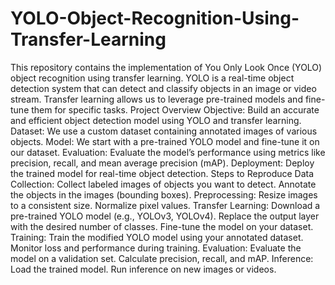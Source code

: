 # YOLO-Object-Recognition-Using-Transfer-Learning
This repository contains the implementation of You Only Look Once (YOLO) object recognition using transfer learning. YOLO is a real-time object detection system that can detect and classify objects in an image or video stream. Transfer learning allows us to leverage pre-trained models and fine-tune them for specific tasks.
Project Overview
Objective: 
Build an accurate and efficient object detection model using YOLO and transfer learning.
Dataset: 
We use a custom dataset containing annotated images of various objects.
Model:
We start with a pre-trained YOLO model and fine-tune it on our dataset.
Evaluation:
Evaluate the model’s performance using metrics like precision, recall, and mean average precision (mAP).
Deployment: Deploy the trained model for real-time object detection.
Steps to Reproduce
Data Collection:
Collect labeled images of objects you want to detect.
Annotate the objects in the images (bounding boxes).
Preprocessing:
Resize images to a consistent size.
Normalize pixel values.
Transfer Learning:
Download a pre-trained YOLO model (e.g., YOLOv3, YOLOv4).
Replace the output layer with the desired number of classes.
Fine-tune the model on your dataset.
Training:
Train the modified YOLO model using your annotated dataset.
Monitor loss and performance during training.
Evaluation:
Evaluate the model on a validation set.
Calculate precision, recall, and mAP.
Inference:
Load the trained model.
Run inference on new images or videos.
